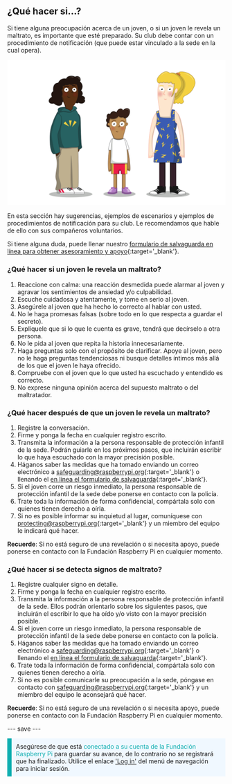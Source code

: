 ## ¿Qué hacer si…?

Si tiene alguna preocupación acerca de un joven, o si un joven le revela un maltrato, es importante que esté preparado. Su club debe contar con un procedimiento de notificación (que puede estar vinculado a la sede en la cual opera).

![Tres jóvenes están de pie.](images/8-Diverse-Mix-2.png)

En esta sección hay sugerencias, ejemplos de escenarios y ejemplos de procedimientos de notificación para su club. Le recomendamos que hable de ello con sus compañeros voluntarios.

Si tiene alguna duda, puede llenar nuestro [formulario de salvaguarda en línea para obtener asesoramiento y apoyo](https://form.raspberrypi.org/f/safeguarding-concern-form){:target='_blank'}.

### ¿Qué hacer si un joven le revela un maltrato?

1. Reaccione con calma: una reacción desmedida puede alarmar al joven y agravar los sentimientos de ansiedad y/o culpabilidad.
1. Escuche cuidadosa y atentamente, y tome en serio al joven.
1. Asegúrele al joven que ha hecho lo correcto al hablar con usted.
1. No le haga promesas falsas (sobre todo en lo que respecta a guardar el secreto).
1. Explíquele que si lo que le cuenta es grave, tendrá que decírselo a otra persona.
1. No le pida al joven que repita la historia innecesariamente.
1. Haga preguntas solo con el propósito de clarificar. Apoye al joven, pero no le haga preguntas tendenciosas ni busque detalles íntimos más allá de los que el joven le haya ofrecido.
1. Compruebe con el joven que lo que usted ha escuchado y entendido es correcto.
1. No exprese ninguna opinión acerca del supuesto maltrato o del maltratador.

### ¿Qué hacer después de que un joven le revela un maltrato?

1. Registre la conversación.
1. Firme y ponga la fecha en cualquier registro escrito.
1. Transmita la información a la persona responsable de protección infantil de la sede. Podrán guiarle en los próximos pasos, que incluirán escribir lo que haya escuchado con la mayor precisión posible.
1. Háganos saber las medidas que ha tomado enviando un correo electrónico a [safeguarding@raspberrypi.org](mailto:safeguarding@raspberrypi.org){:target='_blank'} o llenando el [en línea el formulario de salvaguarda](https://form.raspberrypi.org/f/safeguarding-concern-form){:target='_blank'}.
1. Si el joven corre un riesgo inmediato, la persona responsable de protección infantil de la sede debe ponerse en contacto con la policía.
1. Trate toda la información de forma confidencial, compártala solo con quienes tienen derecho a oírla.
1. Si no es posible informar su inquietud al lugar, comuníquese con [protecting@raspberrypi.org](mailto:safeguarding@raspberrypi.org){:target='_blank'} y un miembro del equipo le indicará qué hacer.

**Recuerde**: Si no está seguro de una revelación o si necesita apoyo, puede ponerse en contacto con la Fundación Raspberry Pi en cualquier momento.

### ¿Qué hacer si se detecta signos de maltrato?

1. Registre cualquier signo en detalle.
1. Firme y ponga la fecha en cualquier registro escrito.
1. Transmita la información a la persona responsable de protección infantil de la sede. Ellos podrán orientarlo sobre los siguientes pasos, que incluirán el escribir lo que ha oído y/o visto con la mayor precisión posible.
1. Si el joven corre un riesgo inmediato, la persona responsable de protección infantil de la sede debe ponerse en contacto con la policía.
1. Háganos saber las medidas que ha tomado enviando un correo electrónico a [safeguarding@raspberrypi.org](mailto:safeguarding@raspberrypi.org){:target='_blank'} o llenando el [en línea el formulario de salvaguarda](https://form.raspberrypi.org/f/safeguarding-concern-form){:target='_blank'}.
1. Trate toda la información de forma confidencial, compártala solo con quienes tienen derecho a oírla.
1. Si no es posible comunicarle su preocupación a la sede, póngase en contacto con [safeguarding@raspberrypi.org](mailto:safeguarding@raspberrypi.org){:target='_blank'} y un miembro del equipo le aconsejará qué hacer.

**Recuerde**: Si no está seguro de una revelación o si necesita apoyo, puede ponerse en contacto con la Fundación Raspberry Pi en cualquier momento.

--- save ---

<p style="border-left: solid; border-width:10px; border-color: #0faeb0; background-color: aliceblue; padding: 10px;">
Asegúrese de que está <span style="color: #0faeb0">conectado a su cuenta de la Fundación Raspberry Pi</span> para guardar su avance, de lo contrario no se registrará que ha finalizado. Utilice el enlace <a href="https://my.raspberrypi.org/login">'Log in'</a> del menú de navegación para iniciar sesión.
</p>
